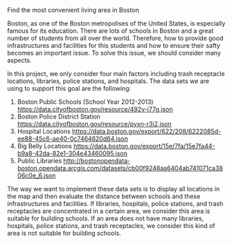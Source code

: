 
Find the most convenient living area in Boston

Boston, as one of the Boston metropolises of the United States, is especially famous for its education. There are lots of schools in Boston and a great number of students from all over the world. Therefore, how to provide good infrastructures and facilities for this students and how to ensure their safty becomes an important issue. To solve this issue, we should consider many aspects.

In this project, we only consider four main factors including trash receptacle locations, libraries, police stations, and hospitals. The data sets we are using to support this goal are the following:
1. Boston Public Schools (School Year 2012-2013) https://data.cityofboston.gov/resource/492y-i77g.json
2. Boston Police District Station https://data.cityofboston.gov/resource/pyxn-r3i2.json
3. Hospital Locations https://data.boston.gov/export/622/208/6222085d-ee88-45c6-ae40-0c7464620d64.json
4. Big Belly Locations https://data.boston.gov/export/15e/7fa/15e7fa44-b9a8-42da-82e1-304e43460095.json
5. Public Libraries http://bostonopendata-boston.opendata.arcgis.com/datasets/cb00f9248aa6404ab741071ca3806c0e_6.json

The way we want to implement these data sets is to display all locations in the map and then evaluate the distance between schools and these infrastructures and facilities. If libraries, hospitals, police stations, and trash receptacles are concentrated in a certain area, we consider this area is suitable for building schools. If an area does not have many libraries, hospitals, police stations, and trash receptacles, we consider this kind of area is not suitable for building schools.




